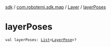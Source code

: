 [sdk](../../index.md) / [com.robotemi.sdk.map](../index.md) / [Layer](index.md) / [layerPoses](./layer-poses.md)

# layerPoses

`val layerPoses: `[`List`](https://kotlinlang.org/api/latest/jvm/stdlib/kotlin.collections/-list/index.html)`<`[`LayerPose`](../-layer-pose/index.md)`>?`